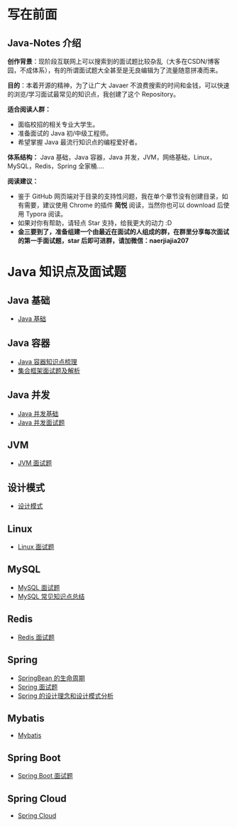 # 写在前面

## Java-Notes 介绍
 

**创作背景**：现阶段互联网上可以搜索到的面试题比较杂乱（大多在CSDN/博客园，不成体系），有的所谓面试题大全甚至是无良编辑为了流量随意拼凑而来。
   
**目的**：本着开源的精神，为了让广大 Javaer 不浪费搜索的时间和金钱，可以快速的浏览/学习面试最常见的知识点，我创建了这个 Repository。

**适合阅读人群：**  
 
* 面临校招的相关专业大学生。
* 准备面试的 Java 初/中级工程师。
* 希望掌握 Java 最流行知识点的编程爱好者。

**体系结构：** Java 基础，Java 容器，Java 并发，JVM，网络基础，Linux，MySQL，Redis，Spring 全家桶....

**阅读建议：**

* 鉴于 GitHub 网页端对于目录的支持性问题，我在单个章节没有创建目录，如有需要，建议使用 Chrome 的插件 **简悦** 阅读，当然你也可以 download 后使用 Typora 阅读。
* 如果对你有帮助，请轻点 Star 支持，给我更大的动力 :D
* **金三要到了，准备组建一个由最近在面试的人组成的群，在群里分享每次面试的第一手面试题，star 后即可进群，请加微信：naerjiajia207**
 
# Java 知识点及面试题 
## Java 基础 
- [Java 基础](https://github.com/lvminghui/Java-Notes/blob/master/docs/Java%E5%9F%BA%E7%A1%80.md)
## Java 容器  
- [Java 容器知识点梳理](https://github.com/lvminghui/Java-Notes/blob/master/docs/Java%20%E5%AE%B9%E5%99%A8.md)
- [集合框架面试题及解析](https://github.com/lvminghui/Java-Notes/blob/master/docs/%E9%9B%86%E5%90%88%E6%A1%86%E6%9E%B6%E9%9D%A2%E8%AF%95%E7%9F%A5%E8%AF%86%E7%82%B9.md)
## Java 并发
- [Java 并发基础](https://github.com/lvminghui/Java-Notes/blob/master/docs/%E5%B9%B6%E5%8F%91%E5%9F%BA%E7%A1%80.md)
- [Java 并发面试题](https://github.com/lvminghui/Java-Notes/blob/master/docs/%E5%A4%9A%E7%BA%BF%E7%A8%8B%E9%9D%A2%E8%AF%95%E9%A2%98.md)

## JVM 
- [JVM 面试题](https://github.com/lvminghui/Java-Notes/blob/master/docs/JVM%20%E9%9D%A2%E8%AF%95%E9%A2%98.md)
## 设计模式
- [设计模式](https://github.com/lvminghui/Java-Notes/blob/master/docs/%E8%AE%BE%E8%AE%A1%E6%A8%A1%E5%BC%8F.md)

## Linux
- [Linux 面试题](https://github.com/lvminghui/Java-Notes/blob/master/docs/Linux%E9%9D%A2%E8%AF%95%E9%A2%98.md)

## MySQL
- [MySQL 面试题](https://github.com/lvminghui/Java-Notes/blob/master/docs/MySQL%E9%9D%A2%E8%AF%95%E9%A2%98.md)
- [MySQL 常见知识点总结](https://github.com/lvminghui/Java-Notes/blob/master/docs/MySQL%E5%B8%B8%E8%A7%81%E7%9F%A5%E8%AF%86%E7%82%B9%E6%80%BB%E7%BB%93.md)

## Redis
- [Redis 面试题](https://github.com/lvminghui/Java-Notes/blob/master/docs/Redis%20%E9%9D%A2%E8%AF%95%E9%A2%98.md)

## Spring 
- [SpringBean 的生命周期](https://github.com/lvminghui/Java-Notes/blob/master/docs/SpringBean%20%E7%9A%84%E7%94%9F%E5%91%BD%E5%91%A8%E6%9C%9F.md)
- [Spring 面试题](https://github.com/lvminghui/Java-Notes/blob/master/docs/Spring%20%E9%9D%A2%E8%AF%95%E9%A2%98.md)
- [Spring 的设计理念和设计模式分析](https://github.com/lvminghui/Java-Notes/blob/master/docs/Spring%E7%9A%84%E8%AE%BE%E8%AE%A1%E7%90%86%E5%BF%B5%E5%92%8C%E8%AE%BE%E8%AE%A1%E6%A8%A1%E5%BC%8F%E5%88%86%E6%9E%90.md)
## Mybatis
- [Mybatis](https://github.com/lvminghui/Java-Notes/blob/master/docs/Mybatis.md)

## Spring Boot
- [Spring Boot 面试题](https://github.com/lvminghui/Java-Notes/blob/master/docs/SpringBoot.md)

## Spring Cloud
- [Spring Cloud](https://github.com/lvminghui/Java-Notes/blob/master/docs/Spring%20Cloud.md)

